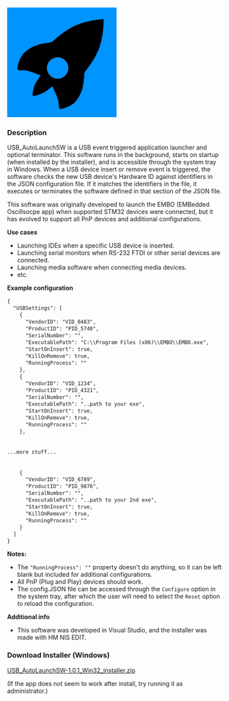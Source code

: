 ![Oscilloscope IMG](https://github.com/MattSpot10/USB_AutoLaunchSW/blob/main/src/USB_AutoLaunchSW/icon.png)
### **Description**
USB_AutoLaunchSW is a USB event triggered application launcher and optional terminator. This software runs in the background, starts on startup (when installed by the installer), and is accessible through the system tray in Windows. When a USB device insert or remove event is triggered, the software checks the new USB device's Hardware ID against identifiers in the JSON configuration file. If it matches the identifiers in the file, it executes or terminates the software defined in that section of the JSON file.

This software was originally developed to launch the EMBO (EMBedded Oscillsocpe app) when supported STM32 devices were connected, but it has evolved to support all PnP devices and additional configurations.

**Use cases**
- Launching IDEs when a specific USB device is inserted.
- Launching serial monitors when RS-232 FTDI or other serial devices are connected.
- Launching media software when connecting media devices.
- etc.


**Example configuration**
```
{
  "USBSettings": [
    {
      "VendorID": "VID_0483",
      "ProductID": "PID_5740",
      "SerialNumber": "",
      "ExecutablePath": "C:\\Program Files (x86)\\EMBO\\EMBO.exe",
      "StartOnInsert": true,
      "KillOnRemove": true,
      "RunningProcess": ""
    },
    {
      "VendorID": "VID_1234",
      "ProductID": "PID_4321",
      "SerialNumber": "",
      "ExecutablePath": "..path to your exe",
      "StartOnInsert": true,
      "KillOnRemove": true,
      "RunningProcess": ""
    },


...more stuff...


    {
      "VendorID": "VID_6789",
      "ProductID": "PID_9876",
      "SerialNumber": "",
      "ExecutablePath": "..path to your 2nd exe",
      "StartOnInsert": true,
      "KillOnRemove": true,
      "RunningProcess": ""
    }
  ]
}
```

**Notes:**
- The ```"RunningProcess": ""``` property doesn't do anything, so it can be left blank but included for additional configurations.
- All PnP (Plug and Play) devices should work.
- The config.JSON file can be accessed through the ```Configure``` option in the system tray, after which the user will need to select the ```Reset``` option to reload the configuration.

**Additional info**
- This software was developed in Visual Studio, and the installer was made with HM NIS EDIT.

### **Download Installer (Windows)**
[USB_AutoLaunchSW-1.0.1_Win32_installer.zip](https://github.com/MattSpot10/USB_AutoLaunchSW/releases/download/v1.0.1/USB_AutoLaunchSW-1.0.1_Win32_Installer.exe)

(If the app does not seem to work after install, try running it as administrator.)
